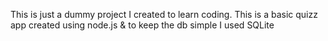 This is just a dummy project I created to learn coding. 
This is a basic quizz app created using node.js & to keep the db simple I used SQLite
